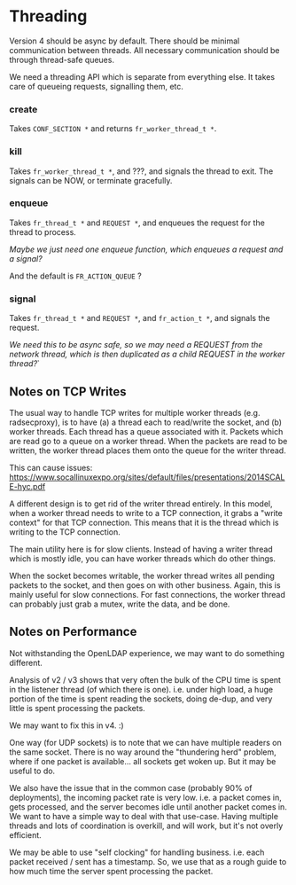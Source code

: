 # Threading

Version 4 should be async by default.  There should be minimal
communication between threads.  All necessary communication should be
through thread-safe queues.

We need a threading API which is separate from everything else.  It
takes care of queueing requests, signalling them, etc.

### create

Takes `CONF_SECTION *` and returns `fr_worker_thread_t *`.

### kill

Takes `fr_worker_thread_t *`, and ???, and signals the thread to exit.
The signals can be NOW, or terminate gracefully.

### enqueue

Takes `fr_thread_t *` and `REQUEST *`, and enqueues the request for the thread to process.

*Maybe we just need one enqueue function, which enqueues a request and a signal?*

And the default is `FR_ACTION_QUEUE` ?

### signal

Takes `fr_thread_t *` and `REQUEST *`, and `fr_action_t *`, and signals the request.

*We need this to be async safe, so we may need a REQUEST from the
network thread, which is then duplicated as a child REQUEST in the
worker thread?*`

## Notes on TCP Writes

The usual way to handle TCP writes for multiple worker threads
(e.g. radsecproxy), is to have (a) a thread each to read/write the
socket, and (b) worker threads.  Each thread has a queue associated
with it.  Packets which are read go to a queue on a worker thread.
When the packets are read to be written, the worker thread places them
onto the queue for the writer thread.

This can cause issues:  https://www.socallinuxexpo.org/sites/default/files/presentations/2014SCALE-hyc.pdf

A different design is to get rid of the writer thread entirely.  In
this model, when a worker thread needs to write to a TCP connection,
it grabs a "write context" for that TCP connection.  This means that
it is the thread which is writing to the TCP connection.

The main utility here is for slow clients.  Instead of having a writer
thread which is mostly idle, you can have worker threads which do
other things.

When the socket becomes writable, the worker thread writes all pending
packets to the socket, and then goes on with other business.  Again,
this is mainly useful for slow connections.  For fast connections, the
worker thread can probably just grab a mutex, write the data, and be
done.

## Notes on Performance

Not withstanding the OpenLDAP experience, we may want to do something
different.

Analysis of v2 / v3 shows that very often the bulk of the CPU time is
spent in the listener thread (of which there is one).  i.e. under high
load, a huge portion of the time is spent reading the sockets, doing
de-dup, and very little is spent processing the packets.

We may want to fix this in v4. :)

One way (for UDP sockets) is to note that we can have multiple readers
on the same socket.  There is no way around the "thundering herd"
problem, where if one packet is available... all sockets get woken up.
But it may be useful to do.

We also have the issue that in the common case (probably 90% of
deployments), the incoming packet rate is very low.  i.e. a packet
comes in, gets processed, and the server becomes idle until another
packet comes in.  We want to have a simple way to deal with that
use-case.  Having multiple threads and lots of coordination is
overkill, and will work, but it's not overly efficient.

We may be able to use "self clocking" for handling business.
i.e. each packet received / sent has a timestamp.  So, we use that as
a rough guide to how much time the server spent processing the packet.
